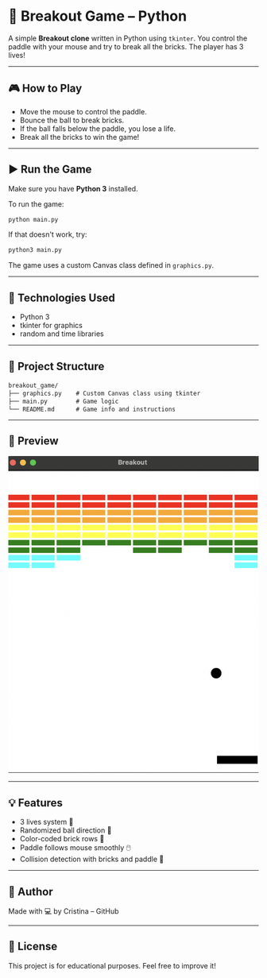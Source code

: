 # 🧱 Breakout Game – Python

A simple **Breakout clone** written in Python using `tkinter`. You control the paddle with your mouse and try to break all the bricks. The player has 3 lives!

---

## 🎮 How to Play

- Move the mouse to control the paddle.
- Bounce the ball to break bricks.
- If the ball falls below the paddle, you lose a life.
- Break all the bricks to win the game!

---

## ▶️ Run the Game

Make sure you have **Python 3** installed.

To run the game:

```bash
python main.py
```

If that doesn't work, try:

```bash
python3 main.py
```

The game uses a custom Canvas class defined in `graphics.py`.

---

## 🧠 Technologies Used

- Python 3
- tkinter for graphics
- random and time libraries

---

## 📁 Project Structure

```
breakout_game/
├── graphics.py    # Custom Canvas class using tkinter
├── main.py        # Game logic
└── README.md      # Game info and instructions
```

---

## 📸 Preview

![Game Screenshot](preview.png)

---

## 💡 Features

- 3 lives system 🧡
- Randomized ball direction 🎲
- Color-coded brick rows 🌈
- Paddle follows mouse smoothly 🖱️
- Collision detection with bricks and paddle 🔁

---

## 📌 Author

Made with 💻 by Cristina – GitHub

---

## 📜 License

This project is for educational purposes. Feel free to improve it!
